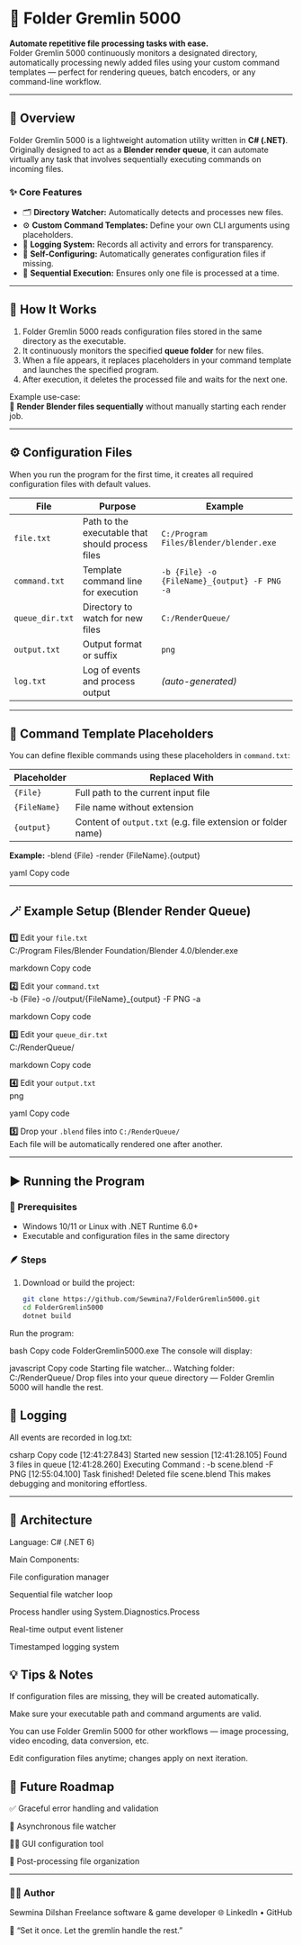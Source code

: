 # 🧠 Folder Gremlin 5000

**Automate repetitive file processing tasks with ease.**  
Folder Gremlin 5000 continuously monitors a designated directory, automatically processing newly added files using your custom command templates — perfect for rendering queues, batch encoders, or any command-line workflow.

---

## 🚀 Overview

Folder Gremlin 5000 is a lightweight automation utility written in **C# (.NET)**.  
Originally designed to act as a **Blender render queue**, it can automate virtually any task that involves sequentially executing commands on incoming files.

### ✨ Core Features
- 🗂️ **Directory Watcher:** Automatically detects and processes new files.
- ⚙️ **Custom Command Templates:** Define your own CLI arguments using placeholders.
- 🧾 **Logging System:** Records all activity and errors for transparency.
- 🧠 **Self-Configuring:** Automatically generates configuration files if missing.
- 🔁 **Sequential Execution:** Ensures only one file is processed at a time.

---

## 🧩 How It Works

1. Folder Gremlin 5000 reads configuration files stored in the same directory as the executable.  
2. It continuously monitors the specified **queue folder** for new files.  
3. When a file appears, it replaces placeholders in your command template and launches the specified program.  
4. After execution, it deletes the processed file and waits for the next one.

Example use-case:  
🧱 **Render Blender files sequentially** without manually starting each render job.

---

## ⚙️ Configuration Files

When you run the program for the first time, it creates all required configuration files with default values.

| File | Purpose | Example |
|------|----------|----------|
| `file.txt` | Path to the executable that should process files | `C:/Program Files/Blender/blender.exe` |
| `command.txt` | Template command line for execution | `-b {File} -o {FileName}_{output} -F PNG -a` |
| `queue_dir.txt` | Directory to watch for new files | `C:/RenderQueue/` |
| `output.txt` | Output format or suffix | `png` |
| `log.txt` | Log of events and process output | *(auto-generated)* |

---

## 🧠 Command Template Placeholders

You can define flexible commands using these placeholders in `command.txt`:

| Placeholder | Replaced With |
|--------------|----------------|
| `{File}` | Full path to the current input file |
| `{FileName}` | File name without extension |
| `{output}` | Content of `output.txt` (e.g. file extension or folder name) |

**Example:**
-blend {File} -render {FileName}.{output}

yaml
Copy code

---

## 🪄 Example Setup (Blender Render Queue)

**1️⃣** Edit your `file.txt`  
C:/Program Files/Blender Foundation/Blender 4.0/blender.exe

markdown
Copy code

**2️⃣** Edit your `command.txt`  
-b {File} -o //output/{FileName}_{output} -F PNG -a

markdown
Copy code

**3️⃣** Edit your `queue_dir.txt`  
C:/RenderQueue/

markdown
Copy code

**4️⃣** Edit your `output.txt`  
png

yaml
Copy code

**5️⃣** Drop your `.blend` files into `C:/RenderQueue/`  
Each file will be automatically rendered one after another.

---

## ▶️ Running the Program

### 🧩 Prerequisites
- Windows 10/11 or Linux with .NET Runtime 6.0+
- Executable and configuration files in the same directory

### 🪶 Steps
1. Download or build the project:
   ```bash
   git clone https://github.com/Sewmina7/FolderGremlin5000.git
   cd FolderGremlin5000
   dotnet build
Run the program:

bash
Copy code
FolderGremlin5000.exe
The console will display:

javascript
Copy code
Starting file watcher...
Watching folder: C:/RenderQueue/
Drop files into your queue directory — Folder Gremlin 5000 will handle the rest.

## 🧾 Logging
All events are recorded in log.txt:

csharp
Copy code
[12:41:27.843] Started new session
[12:41:28.105] Found 3 files in queue
[12:41:28.260] Executing Command : -b scene.blend -F PNG
[12:55:04.100] Task finished! Deleted file scene.blend
This makes debugging and monitoring effortless.

---

## 🧱 Architecture
Language: C# (.NET 6)

Main Components:

File configuration manager

Sequential file watcher loop

Process handler using System.Diagnostics.Process

Real-time output event listener

Timestamped logging system



## 💡 Tips & Notes
If configuration files are missing, they will be created automatically.

Make sure your executable path and command arguments are valid.

You can use Folder Gremlin 5000 for other workflows — image processing, video encoding, data conversion, etc.

Edit configuration files anytime; changes apply on next iteration.



## 🚧 Future Roadmap
✅ Graceful error handling and validation

🧰 Asynchronous file watcher

🧑‍💻 GUI configuration tool

🔄 Post-processing file organization

---

### 🧑‍💻 Author
Sewmina Dilshan
Freelance software & game developer
🌐 LinkedIn • GitHub

🦾 “Set it once. Let the gremlin handle the rest.”
